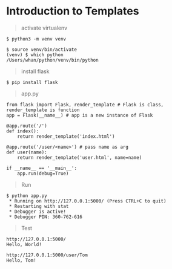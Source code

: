 # Introduction to Templates

> activate virtualenv

```
$ python3 -m venv venv

$ source venv/bin/activate
(venv) $ which python
/Users/whan/python/venv/bin/python
```

> install flask

```
$ pip install flask
```

> app.py

```
from flask import Flask, render_template # Flask is class, render_template is function
app = Flask(__name__) # app is a new instance of Flask

@app.route('/')
def index():
    return render_template('index.html')

@app.route('/user/<name>') # pass name as arg
def user(name):
    return render_template('user.html', name=name)

if __name__ == '__main__':
    app.run(debug=True)
```

> Run

```
$ python app.py 
 * Running on http://127.0.0.1:5000/ (Press CTRL+C to quit)
 * Restarting with stat
 * Debugger is active!
 * Debugger PIN: 360-762-616
```

> Test

```
http://127.0.0.1:5000/
Hello, World!

http://127.0.0.1:5000/user/Tom
Hello, Tom!
```

